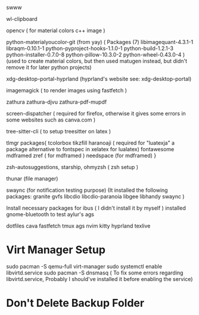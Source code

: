 swww


wl-clipboard




opencv ( for material colors c++ image )





python-materialyoucolor-git (from yay) (
Packages (7) libimagequant-4.3.1-1  libraqm-0.10.1-1  python-pyproject-hooks-1.1.0-1  python-build-1.2.1-3
             python-installer-0.7.0-8  python-pillow-10.3.0-2  python-wheel-0.43.0-4
) (used to create material colors, but then used matugen instead, but didn't remove it for later python projects)




xdg-desktop-portal-hyprland (hyprland's website see: xdg-desktop-portal)



imagemagick ( to render images using fastfetch )





zathura
zathura-djvu
zathura-pdf-mupdf





screen-dispatcher ( required for firefox, otherwise it gives some errors in some websites such as canva.com )





tree-sitter-cli ( to setup treesitter on latex )







tlmgr packages{
tcolorbox
tikzfill
haranoaji ( required for "luatexja" a package alternative to fontspec in xelatex for lualatex)
fontawesome
mdframed
zref ( for mdframed )
needspace (for mdframed)
}








zsh-autosuggestions, starship, ohmyzsh ( zsh setup )





thunar (file manager)





swaync (for notification testing purpose)
(It installed the following packages:
granite gvfs libcdio libcdio-paranoia libgee libhandy
swaync
)



Install necessary packages for ibus ( I didn't install it by myself )
installed gnome-bluetooth to test aylur's ags






















dotfiles
cava
fastfetch
tmux
ags
nvim
kitty
hyprland
texlive






























# Virt Manager Setup
sudo pacman -S qemu-full virt-manager
sudo systemctl enable libvirtd.service
sudo pacman -S dnsmasq ( To fix some errors regarding libvirtd.service, Probably I should've installed it before enabling the service)


















# Don't Delete Backup Folder
